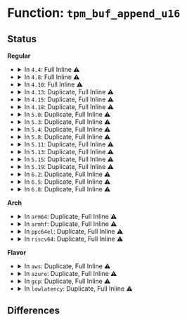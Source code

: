 # Function: <code>tpm_buf_append_u16</code>

## Status
<b>Regular</b>
<ul>
<li>
<details>
<summary>In <code>4.4</code>: Full Inline ⚠️</summary>

**Collision:** Unique Static

**Inline:** Full

**Transformation:** False

**Instances:**

```
In drivers/char/tpm/tpm2-cmd.c (ffffffff81525ff9)
Location: drivers/char/tpm/tpm.h:479
Inline: True
Inline callers:
  - drivers/char/tpm/tpm2-cmd.c:tpm2_seal_trusted
  - drivers/char/tpm/tpm2-cmd.c:tpm2_seal_trusted
  - drivers/char/tpm/tpm2-cmd.c:tpm2_seal_trusted
  - drivers/char/tpm/tpm2-cmd.c:tpm2_seal_trusted
  - drivers/char/tpm/tpm2-cmd.c:tpm2_seal_trusted
  - drivers/char/tpm/tpm2-cmd.c:tpm2_seal_trusted
  - drivers/char/tpm/tpm2-cmd.c:tpm2_seal_trusted
  - drivers/char/tpm/tpm2-cmd.c:tpm2_seal_trusted
  - drivers/char/tpm/tpm2-cmd.c:tpm2_seal_trusted
  - drivers/char/tpm/tpm2-cmd.c:tpm2_seal_trusted
  - drivers/char/tpm/tpm2-cmd.c:tpm2_seal_trusted
```
</details>
</li>
<li>
<details>
<summary>In <code>4.8</code>: Full Inline ⚠️</summary>

**Collision:** Unique Static

**Inline:** Full

**Transformation:** False

**Instances:**

```
In drivers/char/tpm/tpm2-cmd.c (ffffffff815796a7)
Location: drivers/char/tpm/tpm.h:460
Inline: True
Inline callers:
  - drivers/char/tpm/tpm2-cmd.c:tpm2_seal_trusted
  - drivers/char/tpm/tpm2-cmd.c:tpm2_seal_trusted
  - drivers/char/tpm/tpm2-cmd.c:tpm2_seal_trusted
  - drivers/char/tpm/tpm2-cmd.c:tpm2_seal_trusted
  - drivers/char/tpm/tpm2-cmd.c:tpm2_seal_trusted
  - drivers/char/tpm/tpm2-cmd.c:tpm2_seal_trusted
  - drivers/char/tpm/tpm2-cmd.c:tpm2_seal_trusted
  - drivers/char/tpm/tpm2-cmd.c:tpm2_seal_trusted
  - drivers/char/tpm/tpm2-cmd.c:tpm2_seal_trusted
  - drivers/char/tpm/tpm2-cmd.c:tpm2_seal_trusted
  - drivers/char/tpm/tpm2-cmd.c:tpm2_seal_trusted
```
</details>
</li>
<li>
<details>
<summary>In <code>4.10</code>: Full Inline ⚠️</summary>

**Collision:** Unique Static

**Inline:** Full

**Transformation:** False

**Instances:**

```
In drivers/char/tpm/tpm2-cmd.c (ffffffff815a5bd4)
Location: drivers/char/tpm/tpm.h:471
Inline: True
Inline callers:
  - drivers/char/tpm/tpm2-cmd.c:tpm2_seal_trusted
  - drivers/char/tpm/tpm2-cmd.c:tpm2_seal_trusted
  - drivers/char/tpm/tpm2-cmd.c:tpm2_seal_trusted
  - drivers/char/tpm/tpm2-cmd.c:tpm2_seal_trusted
  - drivers/char/tpm/tpm2-cmd.c:tpm2_seal_trusted
  - drivers/char/tpm/tpm2-cmd.c:tpm2_seal_trusted
  - drivers/char/tpm/tpm2-cmd.c:tpm2_seal_trusted
  - drivers/char/tpm/tpm2-cmd.c:tpm2_seal_trusted
  - drivers/char/tpm/tpm2-cmd.c:tpm2_seal_trusted
  - drivers/char/tpm/tpm2-cmd.c:tpm2_seal_trusted
  - drivers/char/tpm/tpm2-cmd.c:tpm2_seal_trusted
```
</details>
</li>
<li>
<details>
<summary>In <code>4.13</code>: Duplicate, Full Inline ⚠️</summary>

**Collision:** Static Duplication

**Inline:** Full

**Transformation:** False

**Instances:**

```
In drivers/char/tpm/tpm-interface.c (ffffffff815b793b)
Location: drivers/char/tpm/tpm.h:486
Inline: True
Inline callers:
  - drivers/char/tpm/tpm-interface.c:tpm_startup
  - drivers/char/tpm/tpm-interface.c:tpm_startup
```
```
In drivers/char/tpm/tpm2-cmd.c (ffffffff815ba010)
Location: drivers/char/tpm/tpm.h:486
Inline: True
Inline callers:
  - drivers/char/tpm/tpm2-cmd.c:tpm2_seal_trusted
  - drivers/char/tpm/tpm2-cmd.c:tpm2_seal_trusted
  - drivers/char/tpm/tpm2-cmd.c:tpm2_seal_trusted
  - drivers/char/tpm/tpm2-cmd.c:tpm2_seal_trusted
  - drivers/char/tpm/tpm2-cmd.c:tpm2_seal_trusted
  - drivers/char/tpm/tpm2-cmd.c:tpm2_seal_trusted
  - drivers/char/tpm/tpm2-cmd.c:tpm2_seal_trusted
  - drivers/char/tpm/tpm2-cmd.c:tpm2_seal_trusted
  - drivers/char/tpm/tpm2-cmd.c:tpm2_seal_trusted
  - drivers/char/tpm/tpm2-cmd.c:tpm2_seal_trusted
  - drivers/char/tpm/tpm2-cmd.c:tpm2_seal_trusted
  - drivers/char/tpm/tpm2-cmd.c:tpm2_pcr_extend
  - drivers/char/tpm/tpm2-cmd.c:tpm2_pcr_read
```
</details>
</li>
<li>
<details>
<summary>In <code>4.15</code>: Duplicate, Full Inline ⚠️</summary>

**Collision:** Static Duplication

**Inline:** Full

**Transformation:** False

**Instances:**

```
In drivers/char/tpm/tpm-interface.c (0)
Location: drivers/char/tpm/tpm.h:479
Inline: True
```
```
In drivers/char/tpm/tpm2-cmd.c (ffffffff816207fc)
Location: drivers/char/tpm/tpm.h:479
Inline: True
Inline callers:
  - drivers/char/tpm/tpm2-cmd.c:tpm2_seal_trusted
  - drivers/char/tpm/tpm2-cmd.c:tpm2_seal_trusted
  - drivers/char/tpm/tpm2-cmd.c:tpm2_seal_trusted
  - drivers/char/tpm/tpm2-cmd.c:tpm2_seal_trusted
  - drivers/char/tpm/tpm2-cmd.c:tpm2_seal_trusted
  - drivers/char/tpm/tpm2-cmd.c:tpm2_seal_trusted
  - drivers/char/tpm/tpm2-cmd.c:tpm2_seal_trusted
  - drivers/char/tpm/tpm2-cmd.c:tpm2_seal_trusted
  - drivers/char/tpm/tpm2-cmd.c:tpm2_seal_trusted
  - drivers/char/tpm/tpm2-cmd.c:tpm2_seal_trusted
  - drivers/char/tpm/tpm2-cmd.c:tpm2_seal_trusted
  - drivers/char/tpm/tpm2-cmd.c:tpm2_pcr_extend
  - drivers/char/tpm/tpm2-cmd.c:tpm2_pcr_read
```
</details>
</li>
<li>
<details>
<summary>In <code>4.18</code>: Duplicate, Full Inline ⚠️</summary>

**Collision:** Static Duplication

**Inline:** Full

**Transformation:** False

**Instances:**

```
In drivers/char/tpm/tpm-interface.c (0)
Location: drivers/char/tpm/tpm.h:493
Inline: True
```
```
In drivers/char/tpm/tpm2-cmd.c (ffffffff8165a5c9)
Location: drivers/char/tpm/tpm.h:493
Inline: True
Inline callers:
  - drivers/char/tpm/tpm2-cmd.c:tpm2_seal_trusted
  - drivers/char/tpm/tpm2-cmd.c:tpm2_seal_trusted
  - drivers/char/tpm/tpm2-cmd.c:tpm2_seal_trusted
  - drivers/char/tpm/tpm2-cmd.c:tpm2_seal_trusted
  - drivers/char/tpm/tpm2-cmd.c:tpm2_seal_trusted
  - drivers/char/tpm/tpm2-cmd.c:tpm2_seal_trusted
  - drivers/char/tpm/tpm2-cmd.c:tpm2_seal_trusted
  - drivers/char/tpm/tpm2-cmd.c:tpm2_seal_trusted
  - drivers/char/tpm/tpm2-cmd.c:tpm2_seal_trusted
  - drivers/char/tpm/tpm2-cmd.c:tpm2_seal_trusted
  - drivers/char/tpm/tpm2-cmd.c:tpm2_seal_trusted
  - drivers/char/tpm/tpm2-cmd.c:tpm2_pcr_extend
```
</details>
</li>
<li>
<details>
<summary>In <code>5.0</code>: Duplicate, Full Inline ⚠️</summary>

**Collision:** Static Duplication

**Inline:** Full

**Transformation:** False

**Instances:**

```
In drivers/char/tpm/tpm1-cmd.c (0)
Location: drivers/char/tpm/tpm.h:469
Inline: True
```
```
In drivers/char/tpm/tpm2-cmd.c (ffffffff81678f65)
Location: drivers/char/tpm/tpm.h:469
Inline: True
Inline callers:
  - drivers/char/tpm/tpm2-cmd.c:tpm2_shutdown
  - drivers/char/tpm/tpm2-cmd.c:tpm2_seal_trusted
  - drivers/char/tpm/tpm2-cmd.c:tpm2_seal_trusted
  - drivers/char/tpm/tpm2-cmd.c:tpm2_seal_trusted
  - drivers/char/tpm/tpm2-cmd.c:tpm2_seal_trusted
  - drivers/char/tpm/tpm2-cmd.c:tpm2_seal_trusted
  - drivers/char/tpm/tpm2-cmd.c:tpm2_seal_trusted
  - drivers/char/tpm/tpm2-cmd.c:tpm2_seal_trusted
  - drivers/char/tpm/tpm2-cmd.c:tpm2_seal_trusted
  - drivers/char/tpm/tpm2-cmd.c:tpm2_seal_trusted
  - drivers/char/tpm/tpm2-cmd.c:tpm2_seal_trusted
  - drivers/char/tpm/tpm2-cmd.c:tpm2_seal_trusted
  - drivers/char/tpm/tpm2-cmd.c:tpm2_get_random
  - drivers/char/tpm/tpm2-cmd.c:tpm2_pcr_extend
```
</details>
</li>
<li>
<details>
<summary>In <code>5.3</code>: Duplicate, Full Inline ⚠️</summary>

**Collision:** Static Duplication

**Inline:** Full

**Transformation:** False

**Instances:**

```
In drivers/char/tpm/tpm1-cmd.c (ffffffff816ad7e0)
Location: drivers/char/tpm/tpm.h:359
Inline: True
Inline callers:
  - drivers/char/tpm/tpm1-cmd.c:tpm1_get_timeouts
```
```
In drivers/char/tpm/tpm2-cmd.c (ffffffff816afab9)
Location: drivers/char/tpm/tpm.h:359
Inline: True
Inline callers:
  - drivers/char/tpm/tpm2-cmd.c:tpm2_auto_startup
  - drivers/char/tpm/tpm2-cmd.c:tpm2_shutdown
  - drivers/char/tpm/tpm2-cmd.c:tpm2_seal_trusted
  - drivers/char/tpm/tpm2-cmd.c:tpm2_seal_trusted
  - drivers/char/tpm/tpm2-cmd.c:tpm2_seal_trusted
  - drivers/char/tpm/tpm2-cmd.c:tpm2_seal_trusted
  - drivers/char/tpm/tpm2-cmd.c:tpm2_seal_trusted
  - drivers/char/tpm/tpm2-cmd.c:tpm2_seal_trusted
  - drivers/char/tpm/tpm2-cmd.c:tpm2_seal_trusted
  - drivers/char/tpm/tpm2-cmd.c:tpm2_seal_trusted
  - drivers/char/tpm/tpm2-cmd.c:tpm2_seal_trusted
  - drivers/char/tpm/tpm2-cmd.c:tpm2_seal_trusted
  - drivers/char/tpm/tpm2-cmd.c:tpm2_seal_trusted
  - drivers/char/tpm/tpm2-cmd.c:tpm2_get_random
  - drivers/char/tpm/tpm2-cmd.c:tpm2_pcr_extend
  - drivers/char/tpm/tpm2-cmd.c:tpm2_pcr_read
```
</details>
</li>
<li>
<details>
<summary>In <code>5.4</code>: Duplicate, Full Inline ⚠️</summary>

**Collision:** Static Duplication

**Inline:** Full

**Transformation:** False

**Instances:**

```
In drivers/char/tpm/tpm1-cmd.c (ffffffff816d04c0)
Location: drivers/char/tpm/tpm.h:359
Inline: True
Inline callers:
  - drivers/char/tpm/tpm1-cmd.c:tpm1_get_timeouts
```
```
In drivers/char/tpm/tpm2-cmd.c (ffffffff816d27b9)
Location: drivers/char/tpm/tpm.h:359
Inline: True
Inline callers:
  - drivers/char/tpm/tpm2-cmd.c:tpm2_auto_startup
  - drivers/char/tpm/tpm2-cmd.c:tpm2_shutdown
  - drivers/char/tpm/tpm2-cmd.c:tpm2_seal_trusted
  - drivers/char/tpm/tpm2-cmd.c:tpm2_seal_trusted
  - drivers/char/tpm/tpm2-cmd.c:tpm2_seal_trusted
  - drivers/char/tpm/tpm2-cmd.c:tpm2_seal_trusted
  - drivers/char/tpm/tpm2-cmd.c:tpm2_seal_trusted
  - drivers/char/tpm/tpm2-cmd.c:tpm2_seal_trusted
  - drivers/char/tpm/tpm2-cmd.c:tpm2_seal_trusted
  - drivers/char/tpm/tpm2-cmd.c:tpm2_seal_trusted
  - drivers/char/tpm/tpm2-cmd.c:tpm2_seal_trusted
  - drivers/char/tpm/tpm2-cmd.c:tpm2_seal_trusted
  - drivers/char/tpm/tpm2-cmd.c:tpm2_seal_trusted
  - drivers/char/tpm/tpm2-cmd.c:tpm2_get_random
  - drivers/char/tpm/tpm2-cmd.c:tpm2_pcr_extend
  - drivers/char/tpm/tpm2-cmd.c:tpm2_pcr_read
```
</details>
</li>
<li>
<details>
<summary>In <code>5.8</code>: Duplicate, Full Inline ⚠️</summary>

**Collision:** Static Duplication

**Inline:** Full

**Transformation:** False

**Instances:**

```
In security/keys/trusted-keys/trusted_tpm1.c (ffffffff814a1d0a)
Location: include/linux/tpm.h:378
Inline: True
Inline callers:
  - security/keys/trusted-keys/trusted_tpm1.c:osap
```
```
In security/keys/trusted-keys/trusted_tpm2.c (ffffffff814a37b3)
Location: include/linux/tpm.h:378
Inline: True
Inline callers:
  - security/keys/trusted-keys/trusted_tpm2.c:tpm2_seal_trusted
  - security/keys/trusted-keys/trusted_tpm2.c:tpm2_seal_trusted
  - security/keys/trusted-keys/trusted_tpm2.c:tpm2_seal_trusted
  - security/keys/trusted-keys/trusted_tpm2.c:tpm2_seal_trusted
  - security/keys/trusted-keys/trusted_tpm2.c:tpm2_seal_trusted
  - security/keys/trusted-keys/trusted_tpm2.c:tpm2_seal_trusted
  - security/keys/trusted-keys/trusted_tpm2.c:tpm2_seal_trusted
  - security/keys/trusted-keys/trusted_tpm2.c:tpm2_seal_trusted
  - security/keys/trusted-keys/trusted_tpm2.c:tpm2_seal_trusted
  - security/keys/trusted-keys/trusted_tpm2.c:tpm2_seal_trusted
  - security/keys/trusted-keys/trusted_tpm2.c:tpm2_seal_trusted
```
```
In drivers/char/tpm/tpm1-cmd.c (ffffffff817853d8)
Location: include/linux/tpm.h:378
Inline: True
Inline callers:
  - drivers/char/tpm/tpm1-cmd.c:tpm1_get_timeouts
```
```
In drivers/char/tpm/tpm2-cmd.c (ffffffff817869f1)
Location: include/linux/tpm.h:378
Inline: True
Inline callers:
  - drivers/char/tpm/tpm2-cmd.c:tpm2_auto_startup
  - drivers/char/tpm/tpm2-cmd.c:tpm2_shutdown
  - drivers/char/tpm/tpm2-cmd.c:tpm2_get_random
  - drivers/char/tpm/tpm2-cmd.c:tpm2_pcr_extend
  - drivers/char/tpm/tpm2-cmd.c:tpm2_pcr_read
```
</details>
</li>
<li>
<details>
<summary>In <code>5.11</code>: Duplicate, Full Inline ⚠️</summary>

**Collision:** Static Duplication

**Inline:** Full

**Transformation:** False

**Instances:**

```
In security/keys/trusted-keys/trusted_tpm1.c (ffffffff814bf6b4)
Location: include/linux/tpm.h:378
Inline: True
Inline callers:
  - security/keys/trusted-keys/trusted_tpm1.c:osap
```
```
In security/keys/trusted-keys/trusted_tpm2.c (ffffffff814c0f82)
Location: include/linux/tpm.h:378
Inline: True
Inline callers:
  - security/keys/trusted-keys/trusted_tpm2.c:tpm2_seal_trusted
  - security/keys/trusted-keys/trusted_tpm2.c:tpm2_seal_trusted
  - security/keys/trusted-keys/trusted_tpm2.c:tpm2_seal_trusted
  - security/keys/trusted-keys/trusted_tpm2.c:tpm2_seal_trusted
  - security/keys/trusted-keys/trusted_tpm2.c:tpm2_seal_trusted
  - security/keys/trusted-keys/trusted_tpm2.c:tpm2_seal_trusted
  - security/keys/trusted-keys/trusted_tpm2.c:tpm2_seal_trusted
  - security/keys/trusted-keys/trusted_tpm2.c:tpm2_seal_trusted
  - security/keys/trusted-keys/trusted_tpm2.c:tpm2_seal_trusted
  - security/keys/trusted-keys/trusted_tpm2.c:tpm2_seal_trusted
  - security/keys/trusted-keys/trusted_tpm2.c:tpm2_seal_trusted
```
```
In drivers/char/tpm/tpm1-cmd.c (ffffffff81c0a578)
Location: include/linux/tpm.h:378
Inline: True
Inline callers:
  - drivers/char/tpm/tpm1-cmd.c:tpm1_get_timeouts
```
```
In drivers/char/tpm/tpm2-cmd.c (ffffffff81c0a6fa)
Location: include/linux/tpm.h:378
Inline: True
Inline callers:
  - drivers/char/tpm/tpm2-cmd.c:tpm2_auto_startup
  - drivers/char/tpm/tpm2-cmd.c:tpm2_shutdown
  - drivers/char/tpm/tpm2-cmd.c:tpm2_get_random
  - drivers/char/tpm/tpm2-cmd.c:tpm2_pcr_extend
  - drivers/char/tpm/tpm2-cmd.c:tpm2_pcr_read
```
</details>
</li>
<li>
<details>
<summary>In <code>5.13</code>: Duplicate, Full Inline ⚠️</summary>

**Collision:** Static Duplication

**Inline:** Full

**Transformation:** False

**Instances:**

```
In security/keys/trusted-keys/trusted_tpm1.c (ffffffff814c5914)
Location: include/linux/tpm.h:387
Inline: True
Inline callers:
  - security/keys/trusted-keys/trusted_tpm1.c:osap
```
```
In security/keys/trusted-keys/trusted_tpm2.c (ffffffff814c74d1)
Location: include/linux/tpm.h:387
Inline: True
Inline callers:
  - security/keys/trusted-keys/trusted_tpm2.c:tpm2_seal_trusted
  - security/keys/trusted-keys/trusted_tpm2.c:tpm2_seal_trusted
  - security/keys/trusted-keys/trusted_tpm2.c:tpm2_seal_trusted
  - security/keys/trusted-keys/trusted_tpm2.c:tpm2_seal_trusted
  - security/keys/trusted-keys/trusted_tpm2.c:tpm2_seal_trusted
  - security/keys/trusted-keys/trusted_tpm2.c:tpm2_seal_trusted
  - security/keys/trusted-keys/trusted_tpm2.c:tpm2_seal_trusted
  - security/keys/trusted-keys/trusted_tpm2.c:tpm2_seal_trusted
  - security/keys/trusted-keys/trusted_tpm2.c:tpm2_seal_trusted
  - security/keys/trusted-keys/trusted_tpm2.c:tpm2_seal_trusted
```
```
In drivers/char/tpm/tpm1-cmd.c (ffffffff81bfc00b)
Location: include/linux/tpm.h:387
Inline: True
Inline callers:
  - drivers/char/tpm/tpm1-cmd.c:tpm1_get_timeouts
```
```
In drivers/char/tpm/tpm2-cmd.c (ffffffff81bfc17d)
Location: include/linux/tpm.h:387
Inline: True
Inline callers:
  - drivers/char/tpm/tpm2-cmd.c:tpm2_auto_startup
  - drivers/char/tpm/tpm2-cmd.c:tpm2_shutdown
  - drivers/char/tpm/tpm2-cmd.c:tpm2_get_random
  - drivers/char/tpm/tpm2-cmd.c:tpm2_pcr_extend
  - drivers/char/tpm/tpm2-cmd.c:tpm2_pcr_read
```
</details>
</li>
<li>
<details>
<summary>In <code>5.15</code>: Duplicate, Full Inline ⚠️</summary>

**Collision:** Static Duplication

**Inline:** Full

**Transformation:** False

**Instances:**

```
In security/keys/trusted-keys/trusted_tpm1.c (ffffffff8151e334)
Location: include/linux/tpm.h:388
Inline: True
Inline callers:
  - security/keys/trusted-keys/trusted_tpm1.c:osap
```
```
In security/keys/trusted-keys/trusted_tpm2.c (ffffffff8151ffba)
Location: include/linux/tpm.h:388
Inline: True
Inline callers:
  - security/keys/trusted-keys/trusted_tpm2.c:tpm2_seal_trusted
  - security/keys/trusted-keys/trusted_tpm2.c:tpm2_seal_trusted
  - security/keys/trusted-keys/trusted_tpm2.c:tpm2_seal_trusted
  - security/keys/trusted-keys/trusted_tpm2.c:tpm2_seal_trusted
  - security/keys/trusted-keys/trusted_tpm2.c:tpm2_seal_trusted
  - security/keys/trusted-keys/trusted_tpm2.c:tpm2_seal_trusted
  - security/keys/trusted-keys/trusted_tpm2.c:tpm2_seal_trusted
  - security/keys/trusted-keys/trusted_tpm2.c:tpm2_seal_trusted
  - security/keys/trusted-keys/trusted_tpm2.c:tpm2_seal_trusted
  - security/keys/trusted-keys/trusted_tpm2.c:tpm2_seal_trusted
```
```
In drivers/char/tpm/tpm1-cmd.c (ffffffff81cfcd2f)
Location: include/linux/tpm.h:388
Inline: True
Inline callers:
  - drivers/char/tpm/tpm1-cmd.c:tpm1_get_timeouts
```
```
In drivers/char/tpm/tpm2-cmd.c (ffffffff81cfceb6)
Location: include/linux/tpm.h:388
Inline: True
Inline callers:
  - drivers/char/tpm/tpm2-cmd.c:tpm2_auto_startup
  - drivers/char/tpm/tpm2-cmd.c:tpm2_shutdown
  - drivers/char/tpm/tpm2-cmd.c:tpm2_get_random
  - drivers/char/tpm/tpm2-cmd.c:tpm2_pcr_extend
  - drivers/char/tpm/tpm2-cmd.c:tpm2_pcr_read
```
</details>
</li>
<li>
<details>
<summary>In <code>5.19</code>: Duplicate, Full Inline ⚠️</summary>

**Collision:** Static Duplication

**Inline:** Full

**Transformation:** False

**Instances:**

```
In security/keys/trusted-keys/trusted_tpm1.c (ffffffff815b1892)
Location: include/linux/tpm.h:390
Inline: True
Inline callers:
  - security/keys/trusted-keys/trusted_tpm1.c:osap
```
```
In security/keys/trusted-keys/trusted_tpm2.c (ffffffff815b372f)
Location: include/linux/tpm.h:390
Inline: True
Inline callers:
  - security/keys/trusted-keys/trusted_tpm2.c:tpm2_seal_trusted
  - security/keys/trusted-keys/trusted_tpm2.c:tpm2_seal_trusted
  - security/keys/trusted-keys/trusted_tpm2.c:tpm2_seal_trusted
  - security/keys/trusted-keys/trusted_tpm2.c:tpm2_seal_trusted
  - security/keys/trusted-keys/trusted_tpm2.c:tpm2_seal_trusted
  - security/keys/trusted-keys/trusted_tpm2.c:tpm2_seal_trusted
  - security/keys/trusted-keys/trusted_tpm2.c:tpm2_seal_trusted
  - security/keys/trusted-keys/trusted_tpm2.c:tpm2_seal_trusted
  - security/keys/trusted-keys/trusted_tpm2.c:tpm2_seal_trusted
  - security/keys/trusted-keys/trusted_tpm2.c:tpm2_seal_trusted
```
```
In drivers/char/tpm/tpm1-cmd.c (ffffffff81ec5559)
Location: include/linux/tpm.h:390
Inline: True
Inline callers:
  - drivers/char/tpm/tpm1-cmd.c:tpm1_get_timeouts
```
```
In drivers/char/tpm/tpm2-cmd.c (ffffffff81ec5743)
Location: include/linux/tpm.h:390
Inline: True
Inline callers:
  - drivers/char/tpm/tpm2-cmd.c:tpm2_auto_startup
  - drivers/char/tpm/tpm2-cmd.c:tpm2_shutdown
  - drivers/char/tpm/tpm2-cmd.c:tpm2_get_random
  - drivers/char/tpm/tpm2-cmd.c:tpm2_pcr_extend
  - drivers/char/tpm/tpm2-cmd.c:tpm2_pcr_read
```
</details>
</li>
<li>
<details>
<summary>In <code>6.2</code>: Duplicate, Full Inline ⚠️</summary>

**Collision:** Static Duplication

**Inline:** Full

**Transformation:** False

**Instances:**

```
In security/keys/trusted-keys/trusted_tpm1.c (ffffffff8165c3d2)
Location: include/linux/tpm.h:390
Inline: True
Inline callers:
  - security/keys/trusted-keys/trusted_tpm1.c:osap
```
```
In security/keys/trusted-keys/trusted_tpm2.c (ffffffff8165e40f)
Location: include/linux/tpm.h:390
Inline: True
Inline callers:
  - security/keys/trusted-keys/trusted_tpm2.c:tpm2_seal_trusted
  - security/keys/trusted-keys/trusted_tpm2.c:tpm2_seal_trusted
  - security/keys/trusted-keys/trusted_tpm2.c:tpm2_seal_trusted
  - security/keys/trusted-keys/trusted_tpm2.c:tpm2_seal_trusted
  - security/keys/trusted-keys/trusted_tpm2.c:tpm2_seal_trusted
  - security/keys/trusted-keys/trusted_tpm2.c:tpm2_seal_trusted
  - security/keys/trusted-keys/trusted_tpm2.c:tpm2_seal_trusted
  - security/keys/trusted-keys/trusted_tpm2.c:tpm2_seal_trusted
  - security/keys/trusted-keys/trusted_tpm2.c:tpm2_seal_trusted
  - security/keys/trusted-keys/trusted_tpm2.c:tpm2_seal_trusted
```
```
In drivers/char/tpm/tpm1-cmd.c (ffffffff81aa7489)
Location: include/linux/tpm.h:390
Inline: True
Inline callers:
  - drivers/char/tpm/tpm1-cmd.c:tpm1_get_timeouts
```
```
In drivers/char/tpm/tpm2-cmd.c (ffffffff81aa96ee)
Location: include/linux/tpm.h:390
Inline: True
Inline callers:
  - drivers/char/tpm/tpm2-cmd.c:tpm2_auto_startup
  - drivers/char/tpm/tpm2-cmd.c:tpm2_shutdown
  - drivers/char/tpm/tpm2-cmd.c:tpm2_get_random
  - drivers/char/tpm/tpm2-cmd.c:tpm2_pcr_extend
  - drivers/char/tpm/tpm2-cmd.c:tpm2_pcr_read
```
</details>
</li>
<li>
<details>
<summary>In <code>6.5</code>: Duplicate, Full Inline ⚠️</summary>

**Collision:** Static Duplication

**Inline:** Full

**Transformation:** False

**Instances:**

```
In security/keys/trusted-keys/trusted_tpm1.c (ffffffff81694cf2)
Location: include/linux/tpm.h:394
Inline: True
Inline callers:
  - security/keys/trusted-keys/trusted_tpm1.c:osap
```
```
In security/keys/trusted-keys/trusted_tpm2.c (ffffffff81696d5f)
Location: include/linux/tpm.h:394
Inline: True
Inline callers:
  - security/keys/trusted-keys/trusted_tpm2.c:tpm2_seal_trusted
  - security/keys/trusted-keys/trusted_tpm2.c:tpm2_seal_trusted
  - security/keys/trusted-keys/trusted_tpm2.c:tpm2_seal_trusted
  - security/keys/trusted-keys/trusted_tpm2.c:tpm2_seal_trusted
  - security/keys/trusted-keys/trusted_tpm2.c:tpm2_seal_trusted
  - security/keys/trusted-keys/trusted_tpm2.c:tpm2_seal_trusted
  - security/keys/trusted-keys/trusted_tpm2.c:tpm2_seal_trusted
  - security/keys/trusted-keys/trusted_tpm2.c:tpm2_seal_trusted
  - security/keys/trusted-keys/trusted_tpm2.c:tpm2_seal_trusted
  - security/keys/trusted-keys/trusted_tpm2.c:tpm2_seal_trusted
```
```
In drivers/char/tpm/tpm1-cmd.c (ffffffff81af2cc6)
Location: include/linux/tpm.h:394
Inline: True
Inline callers:
  - drivers/char/tpm/tpm1-cmd.c:tpm1_get_timeouts
```
```
In drivers/char/tpm/tpm2-cmd.c (ffffffff81af4f1a)
Location: include/linux/tpm.h:394
Inline: True
Inline callers:
  - drivers/char/tpm/tpm2-cmd.c:tpm2_auto_startup
  - drivers/char/tpm/tpm2-cmd.c:tpm2_shutdown
  - drivers/char/tpm/tpm2-cmd.c:tpm2_get_random
  - drivers/char/tpm/tpm2-cmd.c:tpm2_pcr_extend
  - drivers/char/tpm/tpm2-cmd.c:tpm2_pcr_read
```
</details>
</li>
<li>
<details>
<summary>In <code>6.8</code>: Duplicate, Full Inline ⚠️</summary>

**Collision:** Static Duplication

**Inline:** Full

**Transformation:** False

**Instances:**

```
In security/keys/trusted-keys/trusted_tpm1.c (ffffffff816d1322)
Location: include/linux/tpm.h:394
Inline: True
Inline callers:
  - security/keys/trusted-keys/trusted_tpm1.c:osap
```
```
In security/keys/trusted-keys/trusted_tpm2.c (ffffffff816d33df)
Location: include/linux/tpm.h:394
Inline: True
Inline callers:
  - security/keys/trusted-keys/trusted_tpm2.c:tpm2_seal_trusted
  - security/keys/trusted-keys/trusted_tpm2.c:tpm2_seal_trusted
  - security/keys/trusted-keys/trusted_tpm2.c:tpm2_seal_trusted
  - security/keys/trusted-keys/trusted_tpm2.c:tpm2_seal_trusted
  - security/keys/trusted-keys/trusted_tpm2.c:tpm2_seal_trusted
  - security/keys/trusted-keys/trusted_tpm2.c:tpm2_seal_trusted
  - security/keys/trusted-keys/trusted_tpm2.c:tpm2_seal_trusted
  - security/keys/trusted-keys/trusted_tpm2.c:tpm2_seal_trusted
  - security/keys/trusted-keys/trusted_tpm2.c:tpm2_seal_trusted
  - security/keys/trusted-keys/trusted_tpm2.c:tpm2_seal_trusted
```
```
In drivers/char/tpm/tpm1-cmd.c (ffffffff81b46256)
Location: include/linux/tpm.h:394
Inline: True
Inline callers:
  - drivers/char/tpm/tpm1-cmd.c:tpm1_get_timeouts
```
```
In drivers/char/tpm/tpm2-cmd.c (ffffffff81b484da)
Location: include/linux/tpm.h:394
Inline: True
Inline callers:
  - drivers/char/tpm/tpm2-cmd.c:tpm2_auto_startup
  - drivers/char/tpm/tpm2-cmd.c:tpm2_shutdown
  - drivers/char/tpm/tpm2-cmd.c:tpm2_get_random
  - drivers/char/tpm/tpm2-cmd.c:tpm2_pcr_extend
  - drivers/char/tpm/tpm2-cmd.c:tpm2_pcr_read
```
</details>
</li>
</ul>
<b>Arch</b>
<ul>
<li>
<details>
<summary>In <code>arm64</code>: Duplicate, Full Inline ⚠️</summary>

**Collision:** Static Duplication

**Inline:** Full

**Transformation:** False

**Instances:**

```
In drivers/char/tpm/tpm1-cmd.c (ffff8000108ba22c)
Location: drivers/char/tpm/tpm.h:359
Inline: True
Inline callers:
  - drivers/char/tpm/tpm1-cmd.c:tpm1_get_timeouts
```
```
In drivers/char/tpm/tpm2-cmd.c (ffff8000108bd214)
Location: drivers/char/tpm/tpm.h:359
Inline: True
Inline callers:
  - drivers/char/tpm/tpm2-cmd.c:tpm2_auto_startup
  - drivers/char/tpm/tpm2-cmd.c:tpm2_shutdown
  - drivers/char/tpm/tpm2-cmd.c:tpm2_seal_trusted
  - drivers/char/tpm/tpm2-cmd.c:tpm2_seal_trusted
  - drivers/char/tpm/tpm2-cmd.c:tpm2_seal_trusted
  - drivers/char/tpm/tpm2-cmd.c:tpm2_seal_trusted
  - drivers/char/tpm/tpm2-cmd.c:tpm2_seal_trusted
  - drivers/char/tpm/tpm2-cmd.c:tpm2_seal_trusted
  - drivers/char/tpm/tpm2-cmd.c:tpm2_seal_trusted
  - drivers/char/tpm/tpm2-cmd.c:tpm2_seal_trusted
  - drivers/char/tpm/tpm2-cmd.c:tpm2_seal_trusted
  - drivers/char/tpm/tpm2-cmd.c:tpm2_seal_trusted
  - drivers/char/tpm/tpm2-cmd.c:tpm2_seal_trusted
  - drivers/char/tpm/tpm2-cmd.c:tpm2_get_random
  - drivers/char/tpm/tpm2-cmd.c:tpm2_pcr_extend
  - drivers/char/tpm/tpm2-cmd.c:tpm2_pcr_read
```
</details>
</li>
<li>
<details>
<summary>In <code>armhf</code>: Duplicate, Full Inline ⚠️</summary>

**Collision:** Static Duplication

**Inline:** Full

**Transformation:** False

**Instances:**

```
In drivers/char/tpm/tpm1-cmd.c (c09b35f0)
Location: drivers/char/tpm/tpm.h:359
Inline: True
Inline callers:
  - drivers/char/tpm/tpm1-cmd.c:tpm1_get_timeouts
```
```
In drivers/char/tpm/tpm2-cmd.c (c09b6628)
Location: drivers/char/tpm/tpm.h:359
Inline: True
Inline callers:
  - drivers/char/tpm/tpm2-cmd.c:tpm2_auto_startup
  - drivers/char/tpm/tpm2-cmd.c:tpm2_shutdown
  - drivers/char/tpm/tpm2-cmd.c:tpm2_seal_trusted
  - drivers/char/tpm/tpm2-cmd.c:tpm2_seal_trusted
  - drivers/char/tpm/tpm2-cmd.c:tpm2_seal_trusted
  - drivers/char/tpm/tpm2-cmd.c:tpm2_seal_trusted
  - drivers/char/tpm/tpm2-cmd.c:tpm2_seal_trusted
  - drivers/char/tpm/tpm2-cmd.c:tpm2_seal_trusted
  - drivers/char/tpm/tpm2-cmd.c:tpm2_seal_trusted
  - drivers/char/tpm/tpm2-cmd.c:tpm2_seal_trusted
  - drivers/char/tpm/tpm2-cmd.c:tpm2_seal_trusted
  - drivers/char/tpm/tpm2-cmd.c:tpm2_seal_trusted
  - drivers/char/tpm/tpm2-cmd.c:tpm2_seal_trusted
  - drivers/char/tpm/tpm2-cmd.c:tpm2_get_random
  - drivers/char/tpm/tpm2-cmd.c:tpm2_pcr_extend
  - drivers/char/tpm/tpm2-cmd.c:tpm2_pcr_read
```
</details>
</li>
<li>
<details>
<summary>In <code>ppc64el</code>: Duplicate, Full Inline ⚠️</summary>

**Collision:** Static Duplication

**Inline:** Full

**Transformation:** False

**Instances:**

```
In drivers/char/tpm/tpm1-cmd.c (c00000000095b430)
Location: drivers/char/tpm/tpm.h:359
Inline: True
Inline callers:
  - drivers/char/tpm/tpm1-cmd.c:tpm1_get_timeouts
```
```
In drivers/char/tpm/tpm2-cmd.c (c00000000095ecd4)
Location: drivers/char/tpm/tpm.h:359
Inline: True
Inline callers:
  - drivers/char/tpm/tpm2-cmd.c:tpm2_auto_startup
  - drivers/char/tpm/tpm2-cmd.c:tpm2_shutdown
  - drivers/char/tpm/tpm2-cmd.c:tpm2_seal_trusted
  - drivers/char/tpm/tpm2-cmd.c:tpm2_seal_trusted
  - drivers/char/tpm/tpm2-cmd.c:tpm2_seal_trusted
  - drivers/char/tpm/tpm2-cmd.c:tpm2_seal_trusted
  - drivers/char/tpm/tpm2-cmd.c:tpm2_seal_trusted
  - drivers/char/tpm/tpm2-cmd.c:tpm2_seal_trusted
  - drivers/char/tpm/tpm2-cmd.c:tpm2_seal_trusted
  - drivers/char/tpm/tpm2-cmd.c:tpm2_seal_trusted
  - drivers/char/tpm/tpm2-cmd.c:tpm2_seal_trusted
  - drivers/char/tpm/tpm2-cmd.c:tpm2_seal_trusted
  - drivers/char/tpm/tpm2-cmd.c:tpm2_seal_trusted
  - drivers/char/tpm/tpm2-cmd.c:tpm2_get_random
  - drivers/char/tpm/tpm2-cmd.c:tpm2_pcr_extend
  - drivers/char/tpm/tpm2-cmd.c:tpm2_pcr_read
```
</details>
</li>
<li>
<details>
<summary>In <code>riscv64</code>: Duplicate, Full Inline ⚠️</summary>

**Collision:** Static Duplication

**Inline:** Full

**Transformation:** False

**Instances:**

```
In drivers/char/tpm/tpm1-cmd.c (ffffffe00056aa24)
Location: drivers/char/tpm/tpm.h:359
Inline: True
Inline callers:
  - drivers/char/tpm/tpm1-cmd.c:tpm1_get_timeouts
```
```
In drivers/char/tpm/tpm2-cmd.c (ffffffe00056f0cc)
Location: drivers/char/tpm/tpm.h:359
Inline: True
Inline callers:
  - drivers/char/tpm/tpm2-cmd.c:tpm2_auto_startup
  - drivers/char/tpm/tpm2-cmd.c:tpm2_shutdown
  - drivers/char/tpm/tpm2-cmd.c:tpm2_seal_trusted
  - drivers/char/tpm/tpm2-cmd.c:tpm2_seal_trusted
  - drivers/char/tpm/tpm2-cmd.c:tpm2_seal_trusted
  - drivers/char/tpm/tpm2-cmd.c:tpm2_seal_trusted
  - drivers/char/tpm/tpm2-cmd.c:tpm2_seal_trusted
  - drivers/char/tpm/tpm2-cmd.c:tpm2_seal_trusted
  - drivers/char/tpm/tpm2-cmd.c:tpm2_seal_trusted
  - drivers/char/tpm/tpm2-cmd.c:tpm2_seal_trusted
  - drivers/char/tpm/tpm2-cmd.c:tpm2_seal_trusted
  - drivers/char/tpm/tpm2-cmd.c:tpm2_seal_trusted
  - drivers/char/tpm/tpm2-cmd.c:tpm2_seal_trusted
  - drivers/char/tpm/tpm2-cmd.c:tpm2_get_random
  - drivers/char/tpm/tpm2-cmd.c:tpm2_pcr_extend
  - drivers/char/tpm/tpm2-cmd.c:tpm2_pcr_read
```
</details>
</li>
</ul>
<b>Flavor</b>
<ul>
<li>
<details>
<summary>In <code>aws</code>: Duplicate, Full Inline ⚠️</summary>

**Collision:** Static Duplication

**Inline:** Full

**Transformation:** False

**Instances:**

```
In drivers/char/tpm/tpm1-cmd.c (ffffffff81695f10)
Location: drivers/char/tpm/tpm.h:359
Inline: True
Inline callers:
  - drivers/char/tpm/tpm1-cmd.c:tpm1_get_timeouts
```
```
In drivers/char/tpm/tpm2-cmd.c (ffffffff81698209)
Location: drivers/char/tpm/tpm.h:359
Inline: True
Inline callers:
  - drivers/char/tpm/tpm2-cmd.c:tpm2_auto_startup
  - drivers/char/tpm/tpm2-cmd.c:tpm2_shutdown
  - drivers/char/tpm/tpm2-cmd.c:tpm2_seal_trusted
  - drivers/char/tpm/tpm2-cmd.c:tpm2_seal_trusted
  - drivers/char/tpm/tpm2-cmd.c:tpm2_seal_trusted
  - drivers/char/tpm/tpm2-cmd.c:tpm2_seal_trusted
  - drivers/char/tpm/tpm2-cmd.c:tpm2_seal_trusted
  - drivers/char/tpm/tpm2-cmd.c:tpm2_seal_trusted
  - drivers/char/tpm/tpm2-cmd.c:tpm2_seal_trusted
  - drivers/char/tpm/tpm2-cmd.c:tpm2_seal_trusted
  - drivers/char/tpm/tpm2-cmd.c:tpm2_seal_trusted
  - drivers/char/tpm/tpm2-cmd.c:tpm2_seal_trusted
  - drivers/char/tpm/tpm2-cmd.c:tpm2_seal_trusted
  - drivers/char/tpm/tpm2-cmd.c:tpm2_get_random
  - drivers/char/tpm/tpm2-cmd.c:tpm2_pcr_extend
  - drivers/char/tpm/tpm2-cmd.c:tpm2_pcr_read
```
</details>
</li>
<li>
<details>
<summary>In <code>azure</code>: Duplicate, Full Inline ⚠️</summary>

**Collision:** Static Duplication

**Inline:** Full

**Transformation:** False

**Instances:**

```
In drivers/char/tpm/tpm1-cmd.c (ffffffff81673900)
Location: drivers/char/tpm/tpm.h:359
Inline: True
Inline callers:
  - drivers/char/tpm/tpm1-cmd.c:tpm1_get_timeouts
```
```
In drivers/char/tpm/tpm2-cmd.c (ffffffff81675bf9)
Location: drivers/char/tpm/tpm.h:359
Inline: True
Inline callers:
  - drivers/char/tpm/tpm2-cmd.c:tpm2_auto_startup
  - drivers/char/tpm/tpm2-cmd.c:tpm2_shutdown
  - drivers/char/tpm/tpm2-cmd.c:tpm2_seal_trusted
  - drivers/char/tpm/tpm2-cmd.c:tpm2_seal_trusted
  - drivers/char/tpm/tpm2-cmd.c:tpm2_seal_trusted
  - drivers/char/tpm/tpm2-cmd.c:tpm2_seal_trusted
  - drivers/char/tpm/tpm2-cmd.c:tpm2_seal_trusted
  - drivers/char/tpm/tpm2-cmd.c:tpm2_seal_trusted
  - drivers/char/tpm/tpm2-cmd.c:tpm2_seal_trusted
  - drivers/char/tpm/tpm2-cmd.c:tpm2_seal_trusted
  - drivers/char/tpm/tpm2-cmd.c:tpm2_seal_trusted
  - drivers/char/tpm/tpm2-cmd.c:tpm2_seal_trusted
  - drivers/char/tpm/tpm2-cmd.c:tpm2_seal_trusted
  - drivers/char/tpm/tpm2-cmd.c:tpm2_get_random
  - drivers/char/tpm/tpm2-cmd.c:tpm2_pcr_extend
  - drivers/char/tpm/tpm2-cmd.c:tpm2_pcr_read
```
</details>
</li>
<li>
<details>
<summary>In <code>gcp</code>: Duplicate, Full Inline ⚠️</summary>

**Collision:** Static Duplication

**Inline:** Full

**Transformation:** False

**Instances:**

```
In drivers/char/tpm/tpm1-cmd.c (ffffffff816c4180)
Location: drivers/char/tpm/tpm.h:359
Inline: True
Inline callers:
  - drivers/char/tpm/tpm1-cmd.c:tpm1_get_timeouts
```
```
In drivers/char/tpm/tpm2-cmd.c (ffffffff816c6479)
Location: drivers/char/tpm/tpm.h:359
Inline: True
Inline callers:
  - drivers/char/tpm/tpm2-cmd.c:tpm2_auto_startup
  - drivers/char/tpm/tpm2-cmd.c:tpm2_shutdown
  - drivers/char/tpm/tpm2-cmd.c:tpm2_seal_trusted
  - drivers/char/tpm/tpm2-cmd.c:tpm2_seal_trusted
  - drivers/char/tpm/tpm2-cmd.c:tpm2_seal_trusted
  - drivers/char/tpm/tpm2-cmd.c:tpm2_seal_trusted
  - drivers/char/tpm/tpm2-cmd.c:tpm2_seal_trusted
  - drivers/char/tpm/tpm2-cmd.c:tpm2_seal_trusted
  - drivers/char/tpm/tpm2-cmd.c:tpm2_seal_trusted
  - drivers/char/tpm/tpm2-cmd.c:tpm2_seal_trusted
  - drivers/char/tpm/tpm2-cmd.c:tpm2_seal_trusted
  - drivers/char/tpm/tpm2-cmd.c:tpm2_seal_trusted
  - drivers/char/tpm/tpm2-cmd.c:tpm2_seal_trusted
  - drivers/char/tpm/tpm2-cmd.c:tpm2_get_random
  - drivers/char/tpm/tpm2-cmd.c:tpm2_pcr_extend
  - drivers/char/tpm/tpm2-cmd.c:tpm2_pcr_read
```
</details>
</li>
<li>
<details>
<summary>In <code>lowlatency</code>: Duplicate, Full Inline ⚠️</summary>

**Collision:** Static Duplication

**Inline:** Full

**Transformation:** False

**Instances:**

```
In drivers/char/tpm/tpm1-cmd.c (ffffffff816de715)
Location: drivers/char/tpm/tpm.h:359
Inline: True
Inline callers:
  - drivers/char/tpm/tpm1-cmd.c:tpm1_get_timeouts
```
```
In drivers/char/tpm/tpm2-cmd.c (ffffffff816e095e)
Location: drivers/char/tpm/tpm.h:359
Inline: True
Inline callers:
  - drivers/char/tpm/tpm2-cmd.c:tpm2_auto_startup
  - drivers/char/tpm/tpm2-cmd.c:tpm2_shutdown
  - drivers/char/tpm/tpm2-cmd.c:tpm2_seal_trusted
  - drivers/char/tpm/tpm2-cmd.c:tpm2_seal_trusted
  - drivers/char/tpm/tpm2-cmd.c:tpm2_seal_trusted
  - drivers/char/tpm/tpm2-cmd.c:tpm2_seal_trusted
  - drivers/char/tpm/tpm2-cmd.c:tpm2_seal_trusted
  - drivers/char/tpm/tpm2-cmd.c:tpm2_seal_trusted
  - drivers/char/tpm/tpm2-cmd.c:tpm2_seal_trusted
  - drivers/char/tpm/tpm2-cmd.c:tpm2_seal_trusted
  - drivers/char/tpm/tpm2-cmd.c:tpm2_seal_trusted
  - drivers/char/tpm/tpm2-cmd.c:tpm2_seal_trusted
  - drivers/char/tpm/tpm2-cmd.c:tpm2_seal_trusted
  - drivers/char/tpm/tpm2-cmd.c:tpm2_get_random
  - drivers/char/tpm/tpm2-cmd.c:tpm2_pcr_extend
  - drivers/char/tpm/tpm2-cmd.c:tpm2_pcr_read
```
</details>
</li>
</ul>

## Differences
